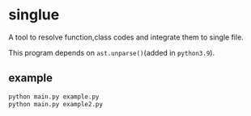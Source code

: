 # singlue
A tool to resolve function,class codes and integrate them to single file.

This program depends on `ast.unparse()`(added in `python3.9`).

## example
```sh
python main.py example.py
python main.py example2.py
```
